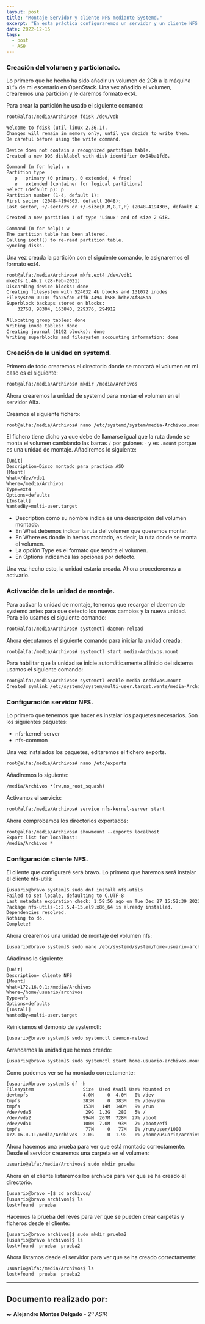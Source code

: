 ```yaml
---
layout: post
title: "Montaje Servidor y cliente NFS mediante Systemd."
excerpt: "En esta práctica configuraremos un servidor y un cliente NFS mediante systemd."
date: 2022-12-15
tags:
  - post
  - ASO
---
```


### Creación del volumen y particionado.

Lo primero que he hecho ha sido añadir un volumen de 2Gb a la máquina `Alfa` de mi escenario en OpenStack. Una vex añadido el volumen, crearemos una partición y le daremos formato ext4.

Para crear la partición he usado el siguiente comando:

```txt
root@alfa:/media/Archivos# fdisk /dev/vdb

Welcome to fdisk (util-linux 2.36.1).
Changes will remain in memory only, until you decide to write them.
Be careful before using the write command.

Device does not contain a recognized partition table.
Created a new DOS disklabel with disk identifier 0x04ba1fd8.

Command (m for help): n
Partition type
   p   primary (0 primary, 0 extended, 4 free)
   e   extended (container for logical partitions)
Select (default p): p
Partition number (1-4, default 1): 
First sector (2048-4194303, default 2048): 
Last sector, +/-sectors or +/-size{K,M,G,T,P} (2048-4194303, default 4194303): 

Created a new partition 1 of type 'Linux' and of size 2 GiB.

Command (m for help): w
The partition table has been altered.
Calling ioctl() to re-read partition table.
Syncing disks.
```

Una vez creada la partición con el siguiente comando, le asignaremos el formato ext4.

```txt
root@alfa:/media/Archivos# mkfs.ext4 /dev/vdb1
mke2fs 1.46.2 (28-Feb-2021)
Discarding device blocks: done                            
Creating filesystem with 524032 4k blocks and 131072 inodes
Filesystem UUID: faa25fa0-cffb-4494-b586-bdbe74f845aa
Superblock backups stored on blocks: 
	32768, 98304, 163840, 229376, 294912

Allocating group tables: done                            
Writing inode tables: done                            
Creating journal (8192 blocks): done
Writing superblocks and filesystem accounting information: done 
```

### Creación de la unidad en systemd.

Primero de todo crearemos el directorio donde se montará el volumen en mi caso es el siguiente:

```txt
root@alfa:/media/Archivos# mkdir /media/Archivos
```

Ahora crearemos la unidad de systemd para montar el volumen en el servidor Alfa.

Creamos el siguiente fichero:

```txt
root@alfa:/media/Archivos# nano /etc/systemd/system/media-Archivos.mount
```

El fichero tiene dicho ya que debe de llamarse igual que la ruta donde se monta el volumen cambiando las barras `/` por guiones `-` y es `.mount` porque es una unidad de montaje. Añadiremos lo siguiente:

```txt
[Unit]
Description=Disco montado para practica ASO
[Mount]
What=/dev/vdb1
Where=/media/Archivos
Type=ext4
Options=defaults
[Install]
WantedBy=multi-user.target
```
- Description como su nombre indica es una descripción del volumen montado.
- En What debemos indicar la ruta del volumen que queremos montar.
- En Where es donde lo hemos montado, es decir, la ruta donde se monta el volumen.
- La opción Type es el formato que tendra el volumen.
- En Options indicamos las opciones por defecto.

Una vez hecho esto, la unidad estaría creada. Ahora procederemos a activarlo.

### Activación de la unidad de montaje.

Para activar la unidad de montaje, tenemos que recargar el daemon de systemd antes para que detecto los nuevos cambios y la nueva unidad. Para ello usamos el siguiente comando:

```txt
root@alfa:/media/Archivos# systemctl daemon-reload
```

Ahora ejecutamos el siguiente comando para iniciar la unidad creada:

```txt
root@alfa:/media/Archivos# systemctl start media-Archivos.mount
```

Para habilitar que la unidad se inicie automáticamente al inicio del sistema usamos el siguiente comando:

```txt
root@alfa:/media/Archivos# systemctl enable media-Archivos.mount
Created symlink /etc/systemd/system/multi-user.target.wants/media-Archivos.mount → /etc/systemd/system/media-Archivos.mount.
```

### Configuración servidor NFS.

Lo primero que tenemos que hacer es instalar los paquetes necesarios. Son los siguientes paquetes:

- nfs-kernel-server
- nfs-common

Una vez instalados los paquetes, editaremos el fichero exports.

```txt
root@alfa:/media/Archivos# nano /etc/exports
```

Añadiremos lo siguiente:

```txt
/media/Archivos *(rw,no_root_squash)
```

Activamos el servicio:

```txt
root@alfa:/media/Archivos# service nfs-kernel-server start
```

Ahora comprobamos los directorios exportados:

```txt
root@alfa:/media/Archivos# showmount --exports localhost
Export list for localhost:
/media/Archivos *
```

### Configuración cliente NFS.

El cliente que configuraré será bravo. Lo primero que haremos será instalar el cliente nfs-utils: 

```txt
[usuario@bravo system]$ sudo dnf install nfs-utils
Failed to set locale, defaulting to C.UTF-8
Last metadata expiration check: 1:58:56 ago on Tue Dec 27 15:52:39 2022.
Package nfs-utils-1:2.5.4-15.el9.x86_64 is already installed.
Dependencies resolved.
Nothing to do.
Complete!
```

Ahora crearemos una unidad de montaje del volumen nfs:

```txt
[usuario@bravo system]$ sudo nano /etc/systemd/system/home-usuario-archivos.mount
```

Añadimos lo siguiente:

```txt
[Unit]
Description= cliente NFS
[Mount]
What=172.16.0.1:/media/Archivos
Where=/home/usuario/archivos
Type=nfs
Options=defaults
[Install]
WantedBy=multi-user.target
```

Reiniciamos el demonio de systemctl:

```txt
[usuario@bravo system]$ sudo systemctl daemon-reload
```

Arrancamos la unidad que hemos creado:

```txt
[usuario@bravo system]$ sudo systemctl start home-usuario-archivos.mount 
```

Como podemos ver se ha montado correctamente:

```txt
[usuario@bravo system]$ df -h
Filesystem                  Size  Used Avail Use% Mounted on
devtmpfs                    4.0M     0  4.0M   0% /dev
tmpfs                       383M     0  383M   0% /dev/shm
tmpfs                       153M   14M  140M   9% /run
/dev/vda5                    29G  1.3G   28G   5% /
/dev/vda2                   994M  267M  728M  27% /boot
/dev/vda1                   100M  7.0M   93M   7% /boot/efi
tmpfs                        77M     0   77M   0% /run/user/1000
172.16.0.1:/media/Archivos  2.0G     0  1.9G   0% /home/usuario/archivos
```

Ahora hacemos una prueba para ver que está montado correctamente. Desde el servidor crearemos una carpeta en el volumen:

```txt
usuario@alfa:/media/Archivos$ sudo mkdir prueba
```

Ahora en el cliente listaremos los archivos para ver que se ha creado el directorio.

```txt
[usuario@bravo ~]$ cd archivos/
[usuario@bravo archivos]$ ls
lost+found  prueba
```

Hacemos la prueba del revés para ver que se pueden crear carpetas y ficheros desde el cliente:

```txt
[usuario@bravo archivos]$ sudo mkdir prueba2
[usuario@bravo archivos]$ ls
lost+found  prueba  prueba2
```
Ahora listamos desde el servidor para ver que se ha creado correctamente:

```txt
usuario@alfa:/media/Archivos$ ls
lost+found  prueba  prueba2
```


---
## **Documento realizado por:**

 ✒️ **Alejandro Montes Delgado** - *2º ASIR*
